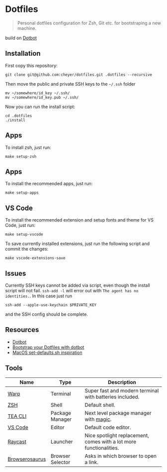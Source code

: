 # Dotfiles

> Personal dotfiles configuration for Zsh, Git etc. for bootstraping a new machine.

build on [Dotbot](https://github.com/anishathalye/dotbot)


## Installation
First copy this repository:
```
git clone git@github.com:cheyer/dotfiles.git .dotfiles --recursive
```

Then move the public and private SSH keys to the `~/.ssh` folder
```
mv ~/somewhere/id_key ~/.ssh/
mv ~/somewhere/id_key.pub ~/.ssh/
```

Now you can run the install script:
```
cd .dotfiles
./install
```

## Apps
To install zsh, just run:
```
make setup-zsh
```

## Apps
To install the recommended apps, just run:
```
make setup-apps
```

## VS Code
To install the recommended extension and setup fonts and theme for VS Code, just run:
```
make setup-vscode
```
To save currently installed extensions, just run the following script and commit the changes:
```
make vscode-extensions-save
```


## Issues
Currently SSH keys cannot be added via script, even though the install script will not fail.
`ssh-add -l` will error out with `The agent has no identities.`. In this case just run
```
ssh-add --apple-use-keychain $PRIVATE_KEY
```
and the SSH config should be complete.


## Resources
* [Dotbot](https://github.com/anishathalye/dotbot)
* [Bootstrap your Dotfiles with dotbot](https://www.elliotdenolf.com/posts/bootstrap-your-dotfiles-with-dotbot)
* [MacOS set-defaults.sh inspiration](https://github.com/denolfe/dotfiles/blob/master/macos/set-defaults.sh)

## Tools

| Name                                           	| Type             	| Description                                                                        	|
|------------------------------------------------	|------------------	|-----------------------------------------------------------------------------------	|
| [Warp](https://www.warp.dev/)                  	| Terminal         	| Super fast and modern terminal with batteries included.                           	|
| [ZSH](https://ohmyz.sh/)                       	| Shell            	| Default shell.                                                                     	|
| [TEA CLI](https://tea.xyz/tea-cli/)             	| Package Manager  	| Next level package manager with [magic](https://github.com/teaxyz/cli#magic).       	|
| [VS Code](https://github.com/microsoft/vscode) 	| Editor           	| Default code editor.                                                              	|
| [Raycast](https://www.raycast.com/)            	| Launcher         	| Nice spotlight replacement, comes with a lot more functionalities.                	|
| [Browserosaurus](https://browserosaurus.com/)  	| Browser Selector 	| Asks in which browser to open a link.                                             	|
